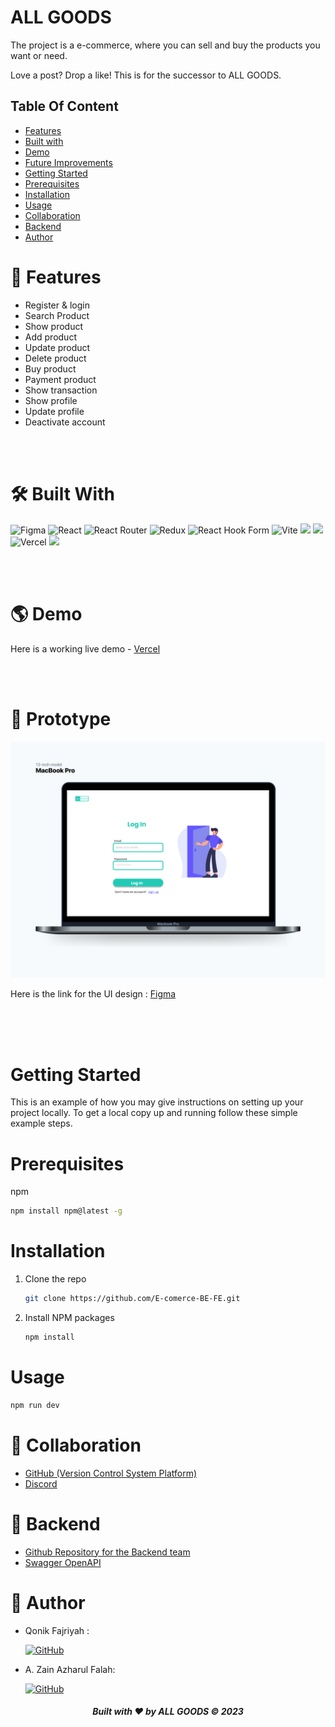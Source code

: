 # ALL GOODS

The project is a e-commerce, where you can sell and buy the products you want or need.

Love a post? Drop a like! This is for the successor to ALL GOODS.

## Table Of Content

- [Features](#features)
- [Built with](#built-with)
- [Demo](#demo)
- [Future Improvements](#prototype)
- [Getting Started](#getting-started)
- [Prerequisites](#prerequisites)
- [Installation](#installation)
- [Usage](#usage)
- [Collaboration](#collaboration)
- [Backend](#backend)
- [Author](#author)



# 💫 Features

- Register & login
- Search Product
- Show product
- Add product
- Update product
- Delete product
- Buy product
- Payment product
- Show transaction
- Show profile
- Update profile
- Deactivate account

<br/>
<br/>



# 🛠️ Built With

![Figma](https://img.shields.io/badge/figma-%23F24E1E.svg?style=for-the-badge&logo=figma&logoColor=white)
![React](https://img.shields.io/badge/react-%2320232a.svg?style=for-the-badge&logo=react&logoColor=%2361DAFB)
![React Router](https://img.shields.io/badge/React_Router-CA4245?style=for-the-badge&logo=react-router&logoColor=white)
![Redux](https://img.shields.io/badge/redux-%23593d88.svg?style=for-the-badge&logo=redux&logoColor=white)
![React Hook Form](https://img.shields.io/badge/React%20Hook%20Form-%23EC5990.svg?style=for-the-badge&logo=reacthookform&logoColor=white)
![Vite](https://img.shields.io/badge/vite-%23646CFF.svg?style=for-the-badge&logo=vite&logoColor=white)
<img src="https://img.shields.io/badge/Tailwind_CSS-38B2AC?style=for-the-badge&logo=tailwind-css&logoColor=white" />
<img src="https://img.shields.io/badge/DaisyUi-FFFF00?style=for-the-badge&logo=daisyui&logoColor=white" />
![Vercel](https://img.shields.io/badge/Vercel-000000?style=for-the-badge&logo=vercel&logoColor=white)
<img src="https://img.shields.io/badge/Sweet Alert-7D4698?style=for-the-badge&logo=Sweet-Alert&logoColor=white" />

<br/>
<br/>


# 🌎 Demo

Here is a working live demo - [Vercel](https://allgoods.vercel.app/)

  <br />
  <br />
  
  
  
# 🎨 Prototype
![Four4 Preview](./prototype.png)

Here is the link for the UI design : [Figma](https://www.figma.com/file/ItToSoP9l0eW5PNaiqBQHb/Protoype-Grup-Project---Ecommerce?node-id=58%3A329&t=cjBmvMO8LZJgblSu-0)

<br/>
<br/>
<br/>


# Getting Started

This is an example of how you may give instructions on setting up your project locally.
To get a local copy up and running follow these simple example steps.

# Prerequisites

 npm
  ```sh
  npm install npm@latest -g
  ```

# Installation

1. Clone the repo
   ```sh
   git clone https://github.com/E-comerce-BE-FE.git
   ```
2. Install NPM packages
   ```sh
   npm install
   ```

# Usage

```sh
npm run dev
```



# 🤝 Collaboration

- [GitHub (Version Control System Platform)](https://github.com/E-comerce-BE-FE)
- [Discord](https://discord.com/)


# 🧰 Backend

- [Github Repository for the Backend team](https://github.com/E-comerce-BE-FE/ecommerce-app)
- [Swagger OpenAPI](https://app.swaggerhub.com/apis-docs/fauzilax/E-Commerce/1.0.0#/)


# 🤖 Author

- Qonik Fajriyah :

  [![GitHub](https://img.shields.io/badge/-Qonik-black?style=for-the-badge&logo=github&logoColor=white)](https://github.com/fmqonik) 
- A. Zain Azharul Falah:

  [![GitHub](https://img.shields.io/badge/-Zain-black?style=for-the-badge&logo=github&logoColor=white)](https://github.com/zenzett) 

<h5>
<p align="center">Built with ❤️ by ALL GOODS ©️ 2023</p>
</h5>
